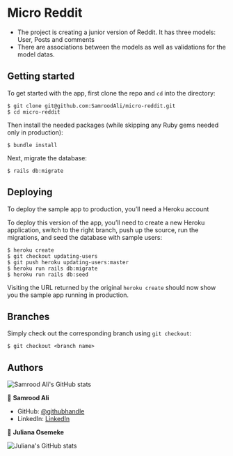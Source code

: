 # Micro Reddit

- The project is creating a junior version of Reddit. It has three models: User, Posts and comments
- There are associations between the models as well as validations for the model datas.
## Getting started

To get started with the app, first clone the repo and `cd` into the directory:

```
$ git clone git@github.com:SamroodAli/micro-reddit.git
$ cd micro-reddit
```

Then install the needed packages (while skipping any Ruby gems needed only in production):

```
$ bundle install
```

Next, migrate the database:

```
$ rails db:migrate
```
## Deploying

To deploy the sample app to production, you’ll need a Heroku account

To deploy this version of the app, you’ll need to create a new Heroku application, switch to the right branch, push up the source, run the migrations, and seed the database with sample users:

```
$ heroku create
$ git checkout updating-users
$ git push heroku updating-users:master
$ heroku run rails db:migrate
$ heroku run rails db:seed
```

Visiting the URL returned by the original `heroku create` should now show you the sample app running in production. 

## Branches

Simply check out the corresponding branch using `git checkout`:

```
$ git checkout <branch name>
```

## Authors

![Samrood Ali's GitHub stats](https://github-readme-stats.vercel.app/api?username=SamroodAli&count_private=true&theme=dark&show_icons=true)

👤 **Samrood Ali**
- GitHub: [@githubhandle](https://github.com/SamroodAli)
- LinkedIn: [LinkedIn](https://www.linkedin.com/in/samrood-ali/)

👤 **Juliana Osemeke**

![Juliana's GitHub stats](https://github-readme-stats.vercel.app/api?username=JulianaOsemeke&count_private=true&theme=dark&show_icons=true)
